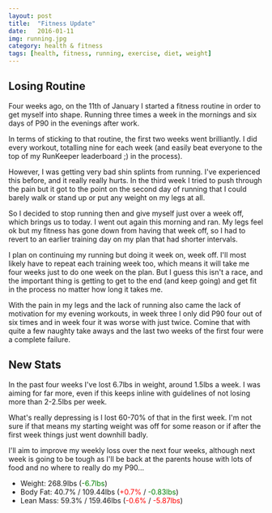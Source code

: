 ```yaml
---
layout: post
title:  "Fitness Update"
date:   2016-01-11
img: running.jpg
category: health & fitness
tags: [health, fitness, running, exercise, diet, weight]
---
```


## Losing Routine
Four weeks ago, on the 11th of January I started a fitness routine in order to get myself into shape. Running three times a week in the mornings and six days of P90 in the evenings after work. 

In terms of sticking to that routine, the first two weeks went brilliantly. I did every workout, totalling nine for each week (and easily beat everyone to the top of my RunKeeper leaderboard ;) in the process). 

However, I was getting very bad shin splints from running. I've experienced this before, and it really really hurts. In the third week I tried to push through the pain but it got to the point on the second day of running that I could barely walk or stand up or put any weight on my legs at all. 

So I decided to stop running then and give myself just over a week off, which brings us to today. I went out again this morning and ran. My legs feel ok but my fitness has gone down from having that week off, so I had to revert to an earlier training day on my plan that had shorter intervals. 

I plan on continuing my running but doing it week on, week off. I'll most likely have to repeat each training week too, which means it will take me four weeks just to do one week on the plan. But I guess this isn't a race, and the important thing is getting to get to the end (and keep going) and get fit in the process no matter how long it takes me. 

With the pain in my legs and the lack of running also came the lack of motivation for my evening workouts, in week three I only did P90 four out of six times and in week four it was worse with just twice. Comine that with quite a few naughty take aways and the last two weeks of the first four were a complete failure. 

## New Stats
In the past four weeks I've lost 6.7lbs in weight, around 1.5lbs a week. I was aiming for far more, even if this keeps inline with guidelines of not losing more than 2-2.5lbs per week. 

What's really depressing is I lost 60-70% of that in the first week. I'm not sure if that means my starting weight was off for some reason or if after the first week things just went downhill badly. 

I'll aim to improve my weekly loss over the next four weeks, although next week is going to be tough as I'll be back at the parents house with lots of food and no where to really do my P90...

- Weight: 268.9lbs (<span style="color: green;">-6.7lbs</span>)
- Body Fat: 40.7% / 109.44lbs (<span style="color: red;">+0.7%</span> / <span style="color: green;">-0.83lbs</span>)
- Lean Mass: 59.3% / 159.46lbs (<span style="color: red;">-0.6%</span> / <span style="color: red;">-5.87lbs</span>)